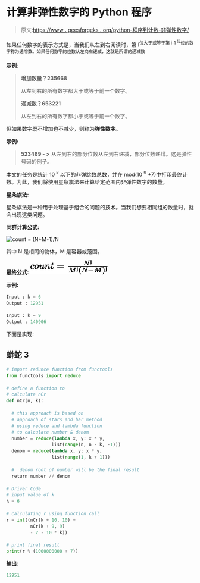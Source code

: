 # 计算非弹性数字的 Python 程序

> 原文:[https://www . geesforgeks . org/python-程序到计数-非弹性数字/](https://www.geeksforgeeks.org/python-program-to-count-non-bouncy-numbers/)

如果任何数字的表示方式是，当我们从左到右阅读时，第 I<sup>位大于或等于第 i-1 <sup>位</sup>位的数字称为递增数。如果任何数字的位数从左向右递减，这就是所谓的递减数</sup>

**示例:**

> **增加数量？235668**
> 
> 从左到右的所有数字都大于或等于前一个数字。
> 
> **递减数？653221**
> 
> 从左到右的所有数字都小于或等于前一个数字。

但如果数字既不增加也不减少，则称为**弹性数字**。

**示例:**

> **523469 - >** 从左到右的部分位数从左到右递减，部分位数递增。这是弹性号码的例子。

本文的任务是统计 10 <sup>k</sup> 以下的非弹跳数总数，并在 mod(10 <sup>9</sup> +7)中打印最终计数。为此，我们将使用星条旗法来计算给定范围内非弹性数字的数量。

**星条旗法:**

星条旗法是一种用于处理基于组合的问题的技术。当我们想要相同组的数量时，就会出现这类问题。

**同群计算公式:**

![count = (N+M-1)/N  ](img/e6e5867bc9c7d269c114576fc2d7eb29.png "Rendered by QuickLaTeX.com")

其中 N 是相同的物体，M 是容器或范围。

**最终公式:**
![count=\frac{N!}{M!(N-M)!}    ](img/0f41cf6e8faf46de4d6b7c155e569734.png "Rendered by QuickLaTeX.com")

**示例:**

```py
Input : k = 6
Output : 12951

Input : k = 9
Output : 140906
```

下面是实现:

## 蟒蛇 3

```py
# import redunce function from functools
from functools import reduce

# define a function to
# calculate nCr
def nCr(n, k):

  # this approach is based on
  # approach of stars and bar method
  # using reduce and lambda function
  # to calculate number & denom
  number = reduce(lambda x, y: x * y,
                 list(range(n, n - k, -1)))   
  denom = reduce(lambda x, y: x * y,
                 list(range(1, k + 1)))       

  #  denom root of number will be the final result
  return number // denom       

# Driver Code
# input value of k
k = 6 

# calculating r using function call
r = int((nCr(k + 10, 10) +
         nCr(k + 9, 9)
         - 2 - 10 * k))

# print final result
print(r % (1000000000 + 7))       
```

**输出:**

```py
12951
```